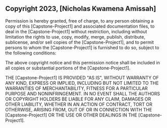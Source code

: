 ## Copyright 2023, [Nicholas Kwamena Amissah]

Permission is hereby granted, free of charge, to any person obtaining a copy of this [Capstone-Project1] and associated documentation files, to deal in the [Capstone-Project1] without restriction, including without limitation the rights to use, copy, modify, merge, publish, distribute, sublicense, and/or sell copies of the [Capstone-Project1], and to permit persons to whom the [Capstone-Project1] is furnished to do so, subject to the following conditions:

The above copyright notice and this permission notice shall be included in all copies or substantial portions of the [Capstone-Project1].

THE [Capstone-Project1] IS PROVIDED "AS IS", WITHOUT WARRANTY OF ANY KIND, EXPRESS OR IMPLIED, INCLUDING BUT NOT LIMITED TO THE WARRANTIES OF MERCHANTABILITY, FITNESS FOR A PARTICULAR PURPOSE AND NONINFRINGEMENT. IN NO EVENT SHALL THE AUTHORS OR COPYRIGHT HOLDERS BE LIABLE FOR ANY CLAIM, DAMAGES OR OTHER LIABILITY, WHETHER IN AN ACTION OF CONTRACT, TORT OR OTHERWISE, ARISING FROM, OUT OF OR IN CONNECTION WITH THE [Capstone-Project1] OR THE USE OR OTHER DEALINGS IN THE [Capstone-Project1].